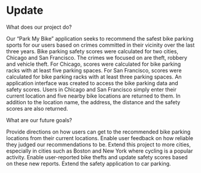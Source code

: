 # Update

What does our project do?

Our “Park My Bike” application seeks to recommend the safest bike parking sports for our users based on crimes committed in their vicinity over the last three years.
Bike parking safety scores were calculated for two cities, Chicago and San Francisco.
The crimes we focused on are theft, robbery and vehicle theft.
For Chicago, scores were calculated for bike parking racks with at least five parking spaces.
For San Francisco, scores were calculated for bike parking racks with at least three parking spaces.
An application interface was created to access the bike parking data and safety scores.
Users in Chicago and San Francisco simply enter their current location and five nearby bike locations are returned to them. 
In addition to the location name, the address, the distance and the safety scores are also returned.

What are our future goals?

Provide directions on how users can get to the recommended bike parking locations from their current locations.
Enable user feedback on how reliable they judged our recommendations to be.
Extend this project to more cities, especially in cities such as Boston and New York where cycling is a popular activity.
Enable user-reported bike thefts and update safety scores based on these new reports.
Extend the safety application to car parking.
